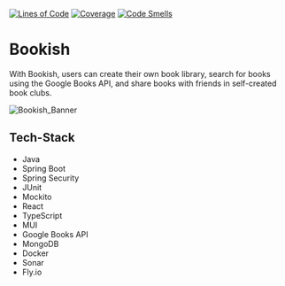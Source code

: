[![Lines of Code](https://sonarcloud.io/api/project_badges/measure?project=TheRealFlow_Bookish&metric=ncloc)](https://sonarcloud.io/summary/new_code?id=TheRealFlow_Bookish)
[![Coverage](https://sonarcloud.io/api/project_badges/measure?project=TheRealFlow_Bookish&metric=coverage)](https://sonarcloud.io/summary/new_code?id=TheRealFlow_Bookish)
[![Code Smells](https://sonarcloud.io/api/project_badges/measure?project=TheRealFlow_Bookish&metric=code_smells)](https://sonarcloud.io/summary/new_code?id=TheRealFlow_Bookish)

# Bookish

With Bookish, users can create their own book library, search for books using the Google Books API, and share books with friends in self-created book clubs.


![Bookish_Banner](https://user-images.githubusercontent.com/107255827/220307763-25d73182-a7fd-4c53-84d9-9a1e49037c12.png)


## Tech-Stack

- Java
- Spring Boot
- Spring Security
- JUnit
- Mockito
- React
- TypeScript
- MUI 
- Google Books API 
- MongoDB
- Docker
- Sonar
- Fly.io
